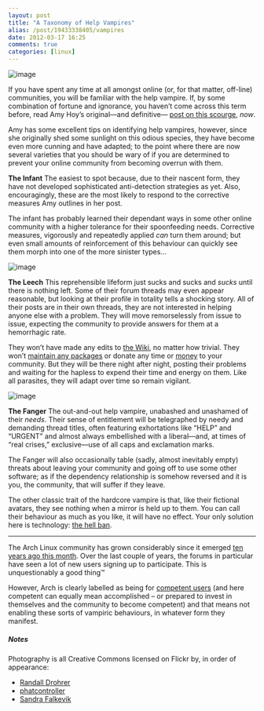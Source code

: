 ```yaml
---
layout: post
title: "A Taxonomy of Help Vampires"
alias: /post/19433338405/vampires 
date: 2012-03-17 16:25
comments: true
categories: [linux]
---
```

![image](http://dl.dropbox.com/u/261312/Blog-images/vampire1.jpg)

If you have spent any time at all amongst online (or, for that matter,
off-line) communities, you will be familiar with the help vampire. If,
by some combination of fortune and ignorance, you haven’t come across
this term before, read Amy Hoy’s original—and definitive—
[post on this scourge](http://slash7.com/2006/12/22/vampires/ "Amy's blog on help vampires"),
*now*.

Amy has some excellent tips on identifying help vampires, however, since
she originally shed some sunlight on this odious species, they have
become even more cunning and have adapted; to the point where there are
now several varieties that you should be wary of if you are determined
to prevent your online community from becoming overrun with them.

**The Infant** The easiest to spot because, due to their nascent form,
they have not developed sophisticated anti-detection strategies as yet.
Also, encouragingly, these are the most likely to respond to the
corrective measures Amy outlines in her post.

The infant has probably learned their dependant ways in some other
online community with a higher tolerance for their spoonfeeding needs.
Corrective measures, vigorously and repeatedly applied *can* turn them
around; but even small amounts of reinforcement of this behaviour can
quickly see them morph into one of the more sinister types…

![image](http://media.tumblr.com/tumblr_m10ce18Jda1qz8s9s.jpg)

**The Leech** This reprehensible lifeform just sucks and sucks and
*sucks* until there is nothing left. Some of their forum threads may
even appear reasonable, but looking at their profile in totality tells a
shocking story. All of their posts are in their own threads, they are
not interested in helping anyone else with a problem. They will move
remorselessly from issue to issue, expecting the community to provide
answers for them at a hemorrhagic rate.

They won’t have made any edits to 
[the Wiki](https://wiki.archlinux.org "The BEST godamn GNU/Linux wiki on the web"),
no matter how trivial. They won’t 
[maintain any packages](https://aur.archlinux.org "Arch User repository") or donate
any time or
[money](http://www.archlinux.org/donate/ "Donate now and recieve a FREE package update!")
to your community. But they will be there night after night, posting
their problems and waiting for the hapless to expend their time and
energy on them. Like all parasites, they will adapt over time so remain
vigilant.

![image](http://dl.dropbox.com/u/261312/Blog-images/vampire3.jpg)

**The Fanger** The out-and-out help vampire, unabashed and unashamed of
their *needs*. Their sense of entitlement will be telegraphed by needy
and demanding thread titles, often featuring exhortations like “HELP”
and “URGENT” and almost always embellished with a liberal—and, at times
of “real crises,” exclusive—use of all caps and exclamation marks.

The Fanger will also occasionally table (sadly, almost inevitably empty)
threats about leaving your community and going off to use some other
software; as if the dependency relationship is somehow reversed and it
is you, the community, that will suffer if they leave.

The other classic trait of the hardcore vampire is that, like their
fictional avatars, they see nothing when a mirror is held up to them.
You can call their behaviour as much as you like, it will have no
effect. Your only solution here is technology: 
[the hell ban](http://www.codinghorror.com/blog/2011/06/suspension-ban-or-hellban.html "Coding Horror on the Hell Ban").

* * * * *

The Arch Linux community has grown considerably since it emerged 
[ten years ago this month](http://www.archlinux.org/news/arch-linux-turns-10/ "w00t!"). Over
the last couple of years, the forums in particular have seen a lot of
new users signing up to participate. This is unquestionably a good
thing™

However, Arch is clearly labelled as being for 
[competent users](https://wiki.archlinux.org/index.php/The_Arch_Way#User-centric "The Arch Way: user-centric")
(and here competent can equally mean accomplished – or prepared to
invest in themselves and the community to become competent) and that
means not enabling these sorts of vampiric behaviours, in whatever form
they manifest.

##### Notes
Photography is all Creative Commons licensed on Flickr by, in order of
appearance:

* [Randall Drohrer](http://www.flickr.com/photos/randaldroher/2161723492/ "The Count, by Randall Drohrer on Flickr")
* [phatcontroller](http://www.flickr.com/photos/phatcontroller/2620032517 "Leech, by phatcontroler on Flickr")
* [Sandra Falkevik](http://www.flickr.com/photos/sandrafalkevik/4465039571 "Vampire, by Sandra Falkevik on Flickr")
